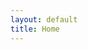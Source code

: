 ```yaml
---
layout: default
title: Home
---
```

<head>
    <meta http-equiv="refresh" content="3; url=https://leoustc.com" />
    <script>
        var timeLeft = 3;
        var elem = document.getElementById('countdown');
        
        var timerId = setInterval(countdown, 1000);
        
        function countdown() {
            if (timeLeft == 0) {
                clearTimeout(timerId);
                window.location.href = "https://leoustc.com";
            } else {
                elem.innerHTML = timeLeft + ' seconds';
                timeLeft--;
            }
        }
    </script>
</head>

<div style="text-align: center; padding: 20px;">
    <h2>Redirecting to leoustc.com in <span id="countdown">3 seconds</span></h2>
    <p>If you are not redirected automatically, please <a href="https://leoustc.com">click here</a>.</p>
</div>

<!-- Keeping original content as fallback -->
<div style="display: none">
// ...existing code...
</div>